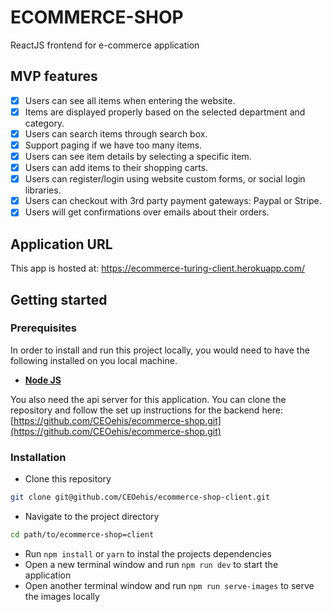 # ECOMMERCE-SHOP

ReactJS frontend for e-commerce application

## MVP features

* [x] Users can see all items when entering the website.
* [x] Items are displayed properly based on the selected department and category.
* [x] Users can search items through search box.
* [x] Support paging if we have too many items.
* [x] Users can see item details by selecting a specific item.
* [x] Users can add items to their shopping carts.
* [x] Users can register/login using website custom forms, or social login libraries.
* [x] Users can checkout with 3rd party payment gateways: Paypal or Stripe.
* [x] Users will get confirmations over emails about their orders.

## Application URL
This app is hosted at: https://ecommerce-turing-client.herokuapp.com/

## Getting started

### Prerequisites

In order to install and run this project locally, you would need to have the following installed on you local machine.

* [**Node JS**](https://nodejs.org/en/)

You also need the api server for this application. You can clone the repository and follow the set up instructions for the backend here:
[https://github.com/CEOehis/ecommerce-shop.git](https://github.com/CEOehis/ecommerce-shop.git)

### Installation

* Clone this repository

```sh
git clone git@github.com/CEOehis/ecommerce-shop-client.git
```

* Navigate to the project directory

```sh
cd path/to/ecommerce-shop=client

```

* Run `npm install` or `yarn` to instal the projects dependencies
* Open a new terminal window and run `npm run dev` to start the application
* Open another terminal window and run `npm run serve-images` to serve the images locally
